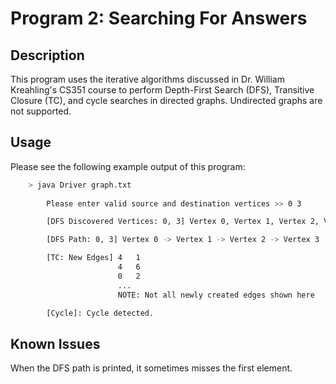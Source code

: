 # Program 2: Searching For Answers

## Description

This program uses the iterative algorithms discussed in Dr. William Kreahling's
CS351 course to perform Depth-First Search (DFS), Transitive Closure (TC), and 
cycle searches in directed graphs. Undirected graphs are not supported.


## Usage

Please see the following example output of this program:

```bash
    > java Driver graph.txt
        
        Please enter valid source and destination vertices >> 0 3

        [DFS Discovered Vertices: 0, 3] Vertex 0, Vertex 1, Vertex 2, Vertex 3

        [DFS Path: 0, 3] Vertex 0 -> Vertex 1 -> Vertex 2 -> Vertex 3

        [TC: New Edges] 4   1
                        4   6
                        0   2
                        ...
                        NOTE: Not all newly created edges shown here

        [Cycle]: Cycle detected.
```

## Known Issues

When the DFS path is printed, it sometimes misses the first element.
